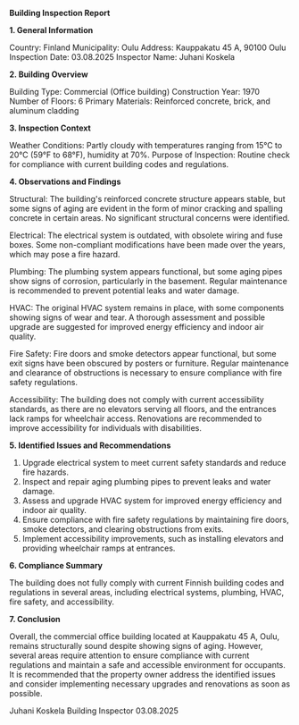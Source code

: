  **Building Inspection Report**

**1. General Information**

Country: Finland
Municipality: Oulu
Address: Kauppakatu 45 A, 90100 Oulu
Inspection Date: 03.08.2025
Inspector Name: Juhani Koskela

**2. Building Overview**

Building Type: Commercial (Office building)
Construction Year: 1970
Number of Floors: 6
Primary Materials: Reinforced concrete, brick, and aluminum cladding

**3. Inspection Context**

Weather Conditions: Partly cloudy with temperatures ranging from 15°C to 20°C (59°F to 68°F), humidity at 70%.
Purpose of Inspection: Routine check for compliance with current building codes and regulations.

**4. Observations and Findings**

Structural: The building's reinforced concrete structure appears stable, but some signs of aging are evident in the form of minor cracking and spalling concrete in certain areas. No significant structural concerns were identified.

Electrical: The electrical system is outdated, with obsolete wiring and fuse boxes. Some non-compliant modifications have been made over the years, which may pose a fire hazard.

Plumbing: The plumbing system appears functional, but some aging pipes show signs of corrosion, particularly in the basement. Regular maintenance is recommended to prevent potential leaks and water damage.

HVAC: The original HVAC system remains in place, with some components showing signs of wear and tear. A thorough assessment and possible upgrade are suggested for improved energy efficiency and indoor air quality.

Fire Safety: Fire doors and smoke detectors appear functional, but some exit signs have been obscured by posters or furniture. Regular maintenance and clearance of obstructions is necessary to ensure compliance with fire safety regulations.

Accessibility: The building does not comply with current accessibility standards, as there are no elevators serving all floors, and the entrances lack ramps for wheelchair access. Renovations are recommended to improve accessibility for individuals with disabilities.

**5. Identified Issues and Recommendations**

1. Upgrade electrical system to meet current safety standards and reduce fire hazards.
2. Inspect and repair aging plumbing pipes to prevent leaks and water damage.
3. Assess and upgrade HVAC system for improved energy efficiency and indoor air quality.
4. Ensure compliance with fire safety regulations by maintaining fire doors, smoke detectors, and clearing obstructions from exits.
5. Implement accessibility improvements, such as installing elevators and providing wheelchair ramps at entrances.

**6. Compliance Summary**

The building does not fully comply with current Finnish building codes and regulations in several areas, including electrical systems, plumbing, HVAC, fire safety, and accessibility.

**7. Conclusion**

Overall, the commercial office building located at Kauppakatu 45 A, Oulu, remains structurally sound despite showing signs of aging. However, several areas require attention to ensure compliance with current regulations and maintain a safe and accessible environment for occupants. It is recommended that the property owner address the identified issues and consider implementing necessary upgrades and renovations as soon as possible.

Juhani Koskela
Building Inspector
03.08.2025